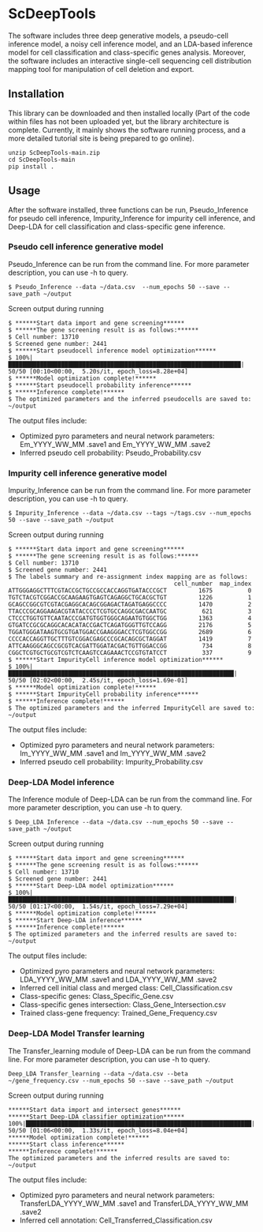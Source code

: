 # ScDeepTools
The software includes three deep generative models, a pseudo-cell inference model, a noisy cell inference model, and an LDA-based inference model for cell classification and class-specific genes analysis. Moreover, the software includes an interactive single-cell sequencing cell distribution mapping tool for manipulation of cell deletion and export.

## Installation
This library can be downloaded and then installed locally (Part of the code within files has not been uploaded yet, but the library architecture is complete. Currently, it mainly shows the software running process, and a more detailed tutorial site is being prepared to go online).
```
unzip ScDeepTools-main.zip
cd ScDeepTools-main
pip install .
```

## Usage
After the software installed, three functions can be run, Pseudo_Inference for pseudo cell inference, Impurity_Inference for impurity cell inference, and Deep-LDA for cell classification and class-specific gene inference.

### Pseudo cell inference generative model
Pseudo_Inference can be run from the command line. For more parameter description, you can use -h to query.
```
$ Pseudo_Inference --data ~/data.csv  --num_epochs 50 --save --save_path ~/output
```
Screen output during running
```
$ ******Start data import and gene screening******  
$ ******The gene screening result is as follows:******  
$ Cell number: 13710  
$ Screened gene number: 2441  
$ ******Start pseudocell inference model optimization******  
$ 100%|██████████████████████████████████████████████████████████████████| 50/50 [00:10<00:00,  5.20s/it, epoch_loss=8.28e+04]  
$ ******Model optimization complete!******  
$ ******Start pseudocell probability inference******  
$ ******Inference complete!******  
$ The optimized parameters and the inferred pseudocells are saved to: ~/output  
```
The output files include:  
- Optimized pyro parameters and neural network parameters: Em_YYYY_WW_MM .save1 and Em_YYYY_WW_MM .save2
- Inferred pseudo cell probability: Pseudo_Probability.csv

### Impurity cell inference generative model
Impurity_Inference can be run from the command line. For more parameter description, you can use -h to query.
```
$ Impurity_Inference --data ~/data.csv --tags ~/tags.csv --num_epochs 50 --save --save_path ~/output
```
Screen output during running
```
$ ******Start data import and gene screening******  
$ ******The gene screening result is as follows:******  
$ Cell number: 13710  
$ Screened gene number: 2441  
$ The labels summary and re-assignment index mapping are as follows:  
                                               cell_number  map_index  
ATTGGGAGGCTTTCGTACCGCTGCCGCCACCAGGTGATACCCGCT         1675          0  
TGTCTACGTCGGACCGCAAGAAGTGAGTCAGAGGCTGCACGCTGT         1226          1  
GCAGCCGGCGTCGTACGAGGCACAGCGGAGACTAGATGAGGCCCC         1470          2  
TTACCCGCAGGAAGACGTATACCCCTCGTGCCAGGCGACCAATGC          621          3  
CTCCCTGGTGTTCAATACCCGATGTGGTGGGCAGAATGTGGCTGG         1363          4  
GTGATCCGCGCAGGCACACATACCGACTCAGATGGGTTGTCCAGG         2176          5  
TGGATGGGATAAGTGCGTGATGGACCGAAGGGACCTCGTGGCCGG         2689          6  
CCCCACCAGGTTGCTTTGTCGGACGAGCCCGCACAGCGCTAGGAT         1419          7  
ATTCAAGGGCAGCCGCGTCACGATTGGATACGACTGTTGGACCGG          734          8  
CGGCTCGTGCTGCGTCGTCTCAAGTCCAGAAACTCCGTGTATCCT          337          9  
$ ******Start ImpurityCell inference model optimization******  
$ 100%|████████████████████████████████████████████████████████████████| 50/50 [02:02<00:00,  2.45s/it, epoch_loss=1.69e-01]  
$ ******Model optimization complete!******  
$ ******Start ImpurityCell probability inference******  
$ ******Inference complete!******  
$ The optimized parameters and the inferred ImpurityCell are saved to: ~/output  
```
The output files include:  
- Optimized pyro parameters and neural network parameters: Im_YYYY_WW_MM .save1 and Im_YYYY_WW_MM .save2
- Inferred pseudo cell probability: Impurity_Probability.csv

### Deep-LDA Model inference
The Inference module of Deep-LDA can be run from the command line. For more parameter description, you can use -h to query.
```
$ Deep_LDA Inference --data ~/data.csv --num_epochs 50 --save --save_path ~/output
```
Screen output during running
```
$ ******Start data import and gene screening******
$ ******The gene screening result is as follows:******
$ Cell number: 13710
$ Screened gene number: 2441
$ ******Start Deep-LDA model optimization******
$ 100%|████████████████████████████████████████████████████████████████| 50/50 [01:17<00:00,  1.54s/it, epoch_loss=7.29e+04]
$ ******Model optimization complete!******
$ ******Start Deep-LDA inference******
$ ******Inference complete!******
$ The optimized parameters and the inferred results are saved to: ~/output
```
The output files include:  
- Optimized pyro parameters and neural network parameters: LDA_YYYY_WW_MM .save1 and LDA_YYYY_WW_MM .save2
- Inferred cell initial class and merged class: Cell_Classification.csv
- Class-specific genes: Class_Specific_Gene.csv
- Class-specific genes intersection: Class_Gene_Intersection.csv
- Trained class-gene frequency: Trained_Gene_Frequency.csv

### Deep-LDA Model Transfer learning
The Transfer_learning module of Deep-LDA can be run from the command line. For more parameter description, you can use -h to query.
```
Deep_LDA Transfer_learning --data ~/data.csv --beta ~/gene_frequency.csv --num_epochs 50 --save --save_path ~/output
```
Screen output during running
```
******Start data import and intersect genes******
******Start Deep-LDA classifier optimization******
100%|████████████████████████████████████████████████████████████████| 50/50 [01:06<00:00,  1.33s/it, epoch_loss=8.04e+04]
******Model optimization complete!******
******Start class inference******
******Inference complete!******
The optimized parameters and the inferred results are saved to: ~/output
```
The output files include:  
- Optimized pyro parameters and neural network parameters: TransferLDA_YYYY_WW_MM .save1 and TransferLDA_YYYY_WW_MM .save2
- Inferred cell annotation: Cell_Transferred_Classification.csv
